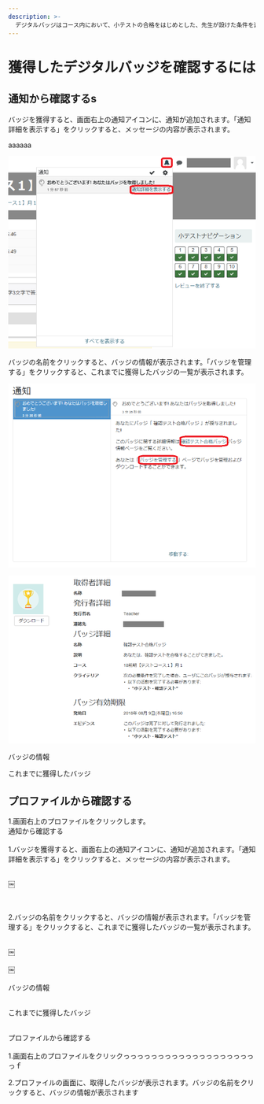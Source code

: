 ```yaml
---
description: >-
  デジタルバッジはコース内において、小テストの合格をはじめとした、先生が設けた条件を達成したことを認定する証明書です。獲得したバッジは、以下の二通りの方法で確認できます。あああ
---
```


# 獲得したデジタルバッジを確認するには

## 通知から確認するs

バッジを獲得すると、画面右上の通知アイコンに、通知が追加されます。「通知詳細を表示する」をクリックすると、メッセージの内容が表示されます。

aaaaaa

![](.gitbook/assets/digitalbadge_16%20%281%29.png)

バッジの名前をクリックすると、バッジの情報が表示されます。「バッジを管理する」をクリックすると、これまでに獲得したバッジの一覧が表示されます。

![](.gitbook/assets/digitalbadge_17%20%281%29.png)

![](.gitbook/assets/digitalbadge_18.png)

バッジの情報

これまでに獲得したバッジ

## プロファイルから確認する

1.画面右上のプロファイルをクリックします。‌  
通知から確認する  
‌  
1.バッジを獲得すると、画面右上の通知アイコンに、通知が追加されます。「通知詳細を表示する」をクリックすると、メッセージの内容が表示されます。

​  
￼  
​

‌  
2.バッジの名前をクリックすると、バッジの情報が表示されます。「バッジを管理する」をクリックすると、これまでに獲得したバッジの一覧が表示されます。

​  
￼  
​  
￼  
‌  
バッジの情報

‌  
これまでに獲得したバッジ

‌  
プロファイルから確認する  
‌  
1.画面右上のプロファイルをクリックっっっっっっっっっっっっっっっっっっっっｆ

2.プロファイルの画面に、取得したバッジが表示されます。バッジの名前をクリックすると、バッジの情報が表示されます

